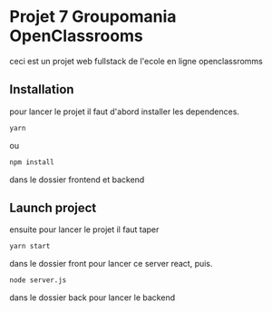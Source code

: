 # Projet 7 Groupomania OpenClassrooms

ceci est un projet web fullstack de l'ecole en ligne openclassromms

## Installation

pour lancer le projet il faut d'abord installer les dependences.

```bash
yarn
```
ou 
```bash
npm install
```
dans le dossier frontend et backend

## Launch project
ensuite pour lancer le projet il faut taper
```bash
yarn start
```
dans le dossier front pour lancer ce server react, puis.
```bash
node server.js
```
dans le dossier back pour lancer le backend
